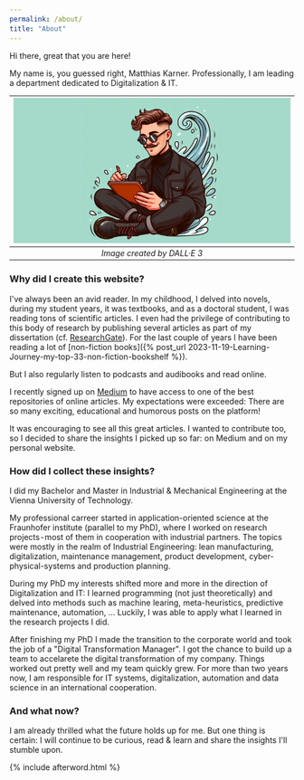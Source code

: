 ```yaml
---
permalink: /about/
title: "About"
---
```


Hi there, great that you are here!

My name is, you guessed right, Matthias Karner. Professionally, I am leading a department dedicated to Digitalization & IT.

| ![image](/assets/images/Thumbnail_Featured_LinkedIn_v2.png) |
|:--:|
| *Image created by DALL·E 3* |

### Why did I create this website?
I've always been an avid reader. In my childhood, I delved into novels, during my student years, it was textbooks, and as a doctoral student, I was reading tons of scientific articles. I even had the privilege of contributing to this body of research by publishing several articles as part of my dissertation (cf. [ResearchGate](https://www.researchgate.net/profile/Matthias-Karner-3)). For the last couple of years I have been reading a lot of [non-fiction books]({% post_url 2023-11-19-Learning-Journey-my-top-33-non-fiction-bookshelf %}).

But I also regularly listen to podcasts and audibooks and read online.

I recently signed up on [Medium](https://matthiaskarner.medium.com/) to have access to one of the best repositories of online articles. My expectations were exceeded: There are so many exciting, educational and humorous posts on the platform!

It was encouraging to see all this great articles. I wanted to contribute too, so I decided to share the insights I picked up so far: on Medium and on my personal website.

### How did I collect these insights?

I did my Bachelor and Master in Industrial & Mechanical Engineering at the Vienna University of Technology. 

My professional carreer started in application-oriented science at the Fraunhofer institute (parallel to my PhD), where I worked on research projects - most of them in cooperation with industrial partners. The topics were mostly in the realm of Industrial Engineering: lean manufacturing, digitalization, maintenance management, product development, cyber-physical-systems and production planning.

During my PhD my interests shifted more and more in the direction of Digitalization and IT: I learned programming (not just theoretically) and delved into methods such as machine learing, meta-heuristics, predictive maintenance, automation, … Luckily, I was able to apply what I learned in the research projects I did.

After finishing my PhD I made the transition to the corporate world and took the job of a "Digital Transformation Manager". I got the chance to build up a team to accelarete the digital transformation of my company. Things worked out pretty well and my team quickly grew.
For more than two years now, I am responsible for IT systems, digitalization, automation and data science in an international cooperation.

### And what now?
I am already thrilled what the future holds up for me. But one thing is certain: I will continue to be curious, read & learn and share the insights I'll stumble upon.

{% include afterword.html %}